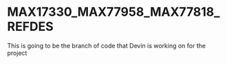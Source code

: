 # MAX17330_MAX77958_MAX77818_REFDES
This is going to be the branch of code that Devin is working on for the project
